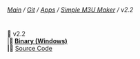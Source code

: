 ﻿###### [Main](https://pikakid98.github.io) / [Git](https://git-pikakid98.github.io) / [Apps](https://git-pikakid98.github.io/apps) / [Simple M3U Maker](https://git-pikakid98.github.io/apps/simple-m3u-maker) / v2.2
<h1></h1>

📂 v2.2
\
|____📁 [Binary (Windows)](https://github.com/Git-Pikakid98/simple-m3u-maker/releases/download/v2.2/Simple.M3U.Maker.v2.2.7z)
\
|____📁 [Source Code](https://github.com/Git-Pikakid98/simple-m3u-maker/archive/refs/tags/v2.2.zip)
